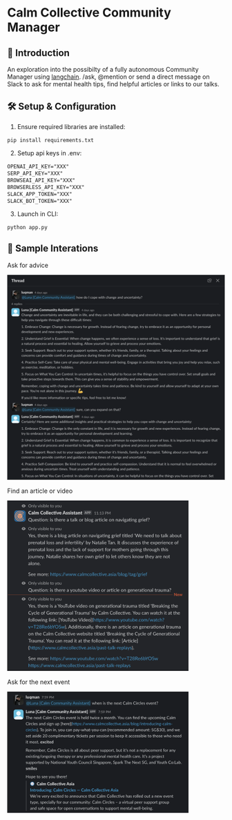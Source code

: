 # Calm Collective Community Manager

## 📖 Introduction

An exploration into the possibilty of a fully autonomous Community Manager using [langchain](https://www.langchain.com). /ask, @mention or send a direct message on Slack to ask for mental health tips, find helpful articles or links to our talks.

## 🛠️ Setup & Configuration

1. Ensure required libraries are installed:
```
pip install requirements.txt
```
2. Setup api keys in .env:
```
OPENAI_API_KEY="XXX"
SERP_API_KEY="XXX"
BROWSEAI_API_KEY="XXX"
BROWSERLESS_API_KEY="XXX"
SLACK_APP_TOKEN="XXX"
SLACK_BOT_TOKEN="XXX"
```
3. Launch in CLI:
```
python app.py
```

## 👋 Sample Interations

Ask for advice
<p align="center">
  <img src='./public/ask-for-advice.png' width=888>
</p>

Find an article or video
<p>
  <img src='./public/find-article-or-video.png' width=420>
</p>

Ask for the next event
<p>
  <img src='./public/find-next-event.png' width=420>
</p>
